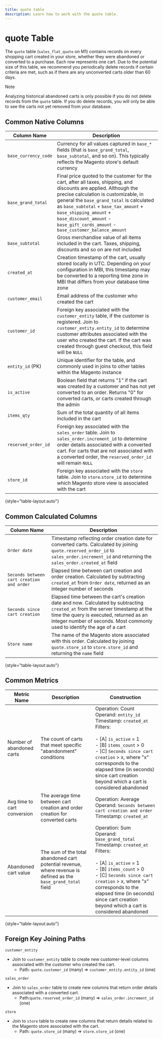 ```yaml
---
title: quote table
description: Learn how to work with the quote table.
---
```

# quote Table

The `quote` table (`sales_flat_quote` on M1) contains records on every shopping cart created in your store, whether they were abandoned or converted to a purchase. Each row represents one cart. Due to the potential size of this table, we recommend you periodically delete records if certain criteria are met, such as if there are any unconverted carts older than 60 days.

>[!NOTE]
>
>Analyzing historical abandoned carts is only possible if you do not delete records from the `quote` table. If you do delete records, you will only be able to see the carts not yet removed from your database.

## Common Native Columns

|**Column Name**|**Description**|
|---|---|
|`base_currency_code`|Currency for all values captured in `base_*` fields (that is `base_grand_total`, `base_subtotal`, and so on). This typically reflects the Magento store's default currency|
|`base_grand_total`|Final price quoted to the customer for the cart, after all taxes, shipping, and discounts are applied. Although the precise calculation is customizable, in general the `base_grand_total` is calculated as `base_subtotal` + `base_tax_amount` + `base_shipping_amount` + `base_discount_amount` - `base_gift_cards_amount` - `base_customer_balance_amount`|
|`base_subtotal`|Gross merchandise value of all items included in the cart. Taxes, shipping, discounts and so on are not included|
|`created_at`|Creation timestamp of the cart, usually stored locally in UTC. Depending on your configuration in MBI, this timestamp may be converted to a reporting time zone in MBI that differs from your database time zone|
|`customer_email`|Email address of the customer who created the cart|
|`customer_id`|Foreign key associated with the `customer_entity` table, if the customer is registered. Join to `customer_entity.entity_id` to determine customer attributes associated with the user who created the cart. If the cart was created through guest checkout, this field will be `NULL`|
|`entity_id` (PK)|Unique identifier for the table, and commonly used in joins to other tables within the Magento instance|
|`is_active`|Boolean field that returns "1" if the cart was created by a customer and has not yet converted to an order. Returns "0" for converted carts, or carts created through the admin|
|`items_qty`|Sum of the total quantity of all items included in the cart|
|`reserved_order_id`|Foreign key associated with the `sales_order` table. Join to `sales_order.increment_id` to determine order details associated with a converted cart. For carts that are not associated with a converted order, the `reserved_order_id` will remain `NULL`|
|`store_id`|Foreign key associated with the `store` table. Join to `store`.`store_id` to determine which Magento store view is associated with the cart|

{style="table-layout:auto"}

## Common Calculated Columns

|**Column Name**|**Description**|
|---|---|
|`Order date`|Timestamp reflecting order creation date for converted carts. Calculated by joining `quote.reserved_order_id` to `sales_order.increment_id` and returning the `sales_order.created_at` field |
|`Seconds between cart creation and order`|Elapsed time between cart creation and order creation. Calculated by subtracting `created_at` from `Order date`, returned as an integer number of seconds|
|`Seconds since cart creation`|Elapsed time between the cart's creation date and now. Calculated by subtracting `created_at` from the server timestamp at the time the query is executed, returned as an integer number of seconds. Most commonly used to identify the age of a cart|
|`Store name`|The name of the Magento store associated with this order. Calculated by joining `quote.store_id` to `store.store_id` and returning the `name` field|

{style="table-layout:auto"}

## Common Metrics

|**Metric Name**|**Description**|**Construction**|
|---|---|---|
|Number of abandoned carts|The count of carts that meet specific "abandonment" conditions|Operation: Count<br/>Operand: `entity_id`<br/>Timestamp: `created_at`<br/>Filters:<br><br>- \[A\] `is_active` = 1<br>- \[B\] `items_count` > 0<br>- \[C\] `Seconds since cart creation` > x, where "x" corresponds to the elapsed time (in seconds) since cart creation beyond which a cart is considered abandoned|
|Avg time to cart conversion|The average time between cart creation and order creation for converted carts|Operation: Average<br>Operand: `Seconds between cart creation and order`<br>Timestamp: `created_at`|
|Abandoned cart value|The sum of the total abandoned cart potential revenue, where revenue is defined as the `base_grand_total` field|Operation: Sum<br>Operand: `base_grand_total`<br>Timestamp: `created_at`<br>Filters:<br><br>- \[A\] `is_active` = 1<br>- \[B\] `items_count` > 0<br>- \[C\] `Seconds since cart creation` > x, where "x" corresponds to the elapsed time (in seconds) since cart creation beyond which a cart is considered abandoned|

{style="table-layout:auto"}

## Foreign Key Joining Paths

`customer_entity`

*  Join to `customer_entity` table to create new customer-level columns associated with the customer who created the cart.
   *  Path: `quote.customer_id` (many) => `customer_entity.entity_id` (one)

`sales_order`

*  Join to `sales_order` table to create new columns that return order details associated with a converted cart.
   *  Path:`quote.reserved_order_id` (many) => `sales_order.increment_id` (one)

`store`

*  Join to `store` table to create new columns that return details related to the Magento store associated with the cart.
   *  Path: `quote.store_id` (many) => `store.store_id` (one)
